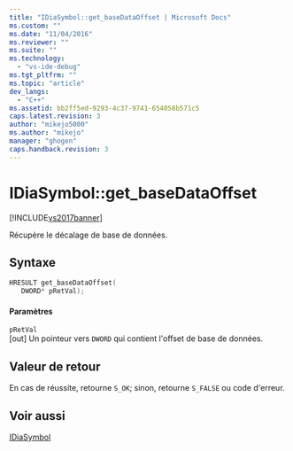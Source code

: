 ```yaml
---
title: "IDiaSymbol::get_baseDataOffset | Microsoft Docs"
ms.custom: ""
ms.date: "11/04/2016"
ms.reviewer: ""
ms.suite: ""
ms.technology: 
  - "vs-ide-debug"
ms.tgt_pltfrm: ""
ms.topic: "article"
dev_langs: 
  - "C++"
ms.assetid: bb2ff5ed-9293-4c37-9741-654058b571c5
caps.latest.revision: 3
author: "mikejo5000"
ms.author: "mikejo"
manager: "ghogen"
caps.handback.revision: 3
---
```

# IDiaSymbol::get_baseDataOffset
[!INCLUDE[vs2017banner](../../code-quality/includes/vs2017banner.md)]

Récupère le décalage de base de données.  
  
## Syntaxe  
  
```cpp  
HRESULT get_baseDataOffset(   
   DWORD* pRetVal);  
```  
  
#### Paramètres  
 `pRetVal`  
 \[out\]  Un pointeur vers `DWORD` qui contient l'offset de base de données.  
  
## Valeur de retour  
 En cas de réussite, retourne `S_OK`; sinon, retourne `S_FALSE` ou code d'erreur.  
  
## Voir aussi  
 [IDiaSymbol](../../debugger/debug-interface-access/idiasymbol.md)